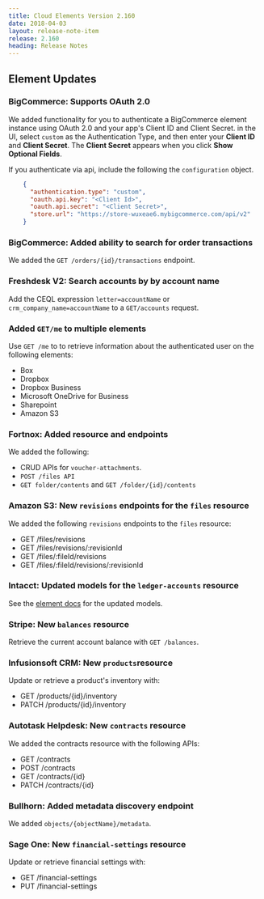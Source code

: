 ```yaml
---
title: Cloud Elements Version 2.160
date: 2018-04-03
layout: release-note-item
release: 2.160
heading: Release Notes
---
```

## Element Updates

### BigCommerce: Supports OAuth 2.0

We added functionality for you to authenticate a BigCommerce element instance using OAuth 2.0 and your app's Client ID and Client Secret. in the UI, select `custom` as the Authentication Type, and then enter your **Client ID** and **Client Secret**. The **Client Secret** appears when you click **Show Optional Fields**.

If you authenticate via api, include the following the `configuration` object.

```json
    {
      "authentication.type": "custom",
      "oauth.api.key": "<Client Id>",
      "oauth.api.secret": "<Client Secret>",
      "store.url": "https://store-wuxeae6.mybigcommerce.com/api/v2"
    }
```

### BigCommerce: Added ability to search for order transactions

We added the `GET /orders/{id}/transactions` endpoint.

### Freshdesk V2: Search accounts by by account name

Add the CEQL expression `letter=accountName` or `crm_company_name=accountName` to a `GET/accounts` request.

### Added `GET/me` to multiple elements

Use `GET /me` to to retrieve information about the authenticated user on the following elements:

* Box
* Dropbox
* Dropbox Business
* Microsoft OneDrive for Business
* Sharepoint
* Amazon S3

### Fortnox: Added resource and endpoints

We added the following:

* CRUD APIs for `voucher-attachments`.
* `POST /files API`
* `GET folder/contents` and `GET /folder/{id}/contents`

### Amazon S3: New `revisions` endpoints for the `files` resource

We added the following `revisions` endpoints to the `files` resource:

* GET /files/revisions
* GET /files/revisions/:revisionId
* GET /files/:fileId/revisions
* GET /files/:fileId/revisions/:revisionId

### Intacct: Updated models for the `ledger-accounts` resource

See the [element docs](https://my.cloudelements.io/elements/921/api-docs) for the updated models.

### Stripe: New `balances` resource

Retrieve the current account balance with `GET /balances`.

### Infusionsoft CRM: New `products`resource

Update or retrieve a product's inventory with:

* GET /products/{id}/inventory
* PATCH /products/{id}/inventory

### Autotask Helpdesk: New `contracts` resource

We added the contracts resource with the following APIs:

* GET /contracts
* POST /contracts
* GET /contracts/{id}
* PATCH /contracts/{id}

### Bullhorn: Added metadata discovery endpoint

We added `objects/{objectName}/metadata`.

### Sage One: New `financial-settings` resource

Update or retrieve financial settings with:

* GET /financial-settings
* PUT /financial-settings

